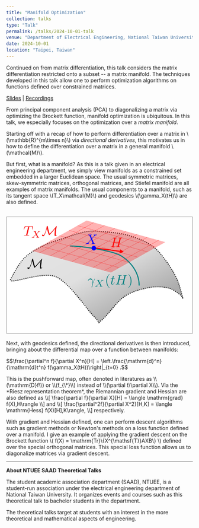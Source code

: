 ```yaml
---
title: "Manifold Optimization"
collection: talks
type: "Talk"
permalink: /talks/2024-10-01-talk
venue: "Department of Electrical Engineering, National Taiwan University"
date: 2024-10-01
location: "Taipei, Taiwan"
---
```


Continued on from matrix differentiation, this talk considers the matrix differentiation restricted onto a subset -- a matrix manifold. The techniques developed in this talk allow one to perform optimization algorithms on functions defined over constrained matrices.

[Slides](https://github.com/WenPerng/EESAAD_slides/blob/8bb7e14a4bd44e8dd70803546ddef0b3ab2adf02/How%20do%20We%20Rotate%202023%20%5Bwritten%5D.pdf) | 
[Recordings](https://www.youtube.com/watch?v=TuS7czodRsg&feature=youtu.be)

From principal component analysis (PCA) to diagonalizing a matrix via optimizing the Brockett function, manifold optimization is ubiquitous. In this talk, we especially focuses on the optimization over a *matrix manifold*.

Starting off with a recap of how to perform differentiation over a matrix in \\(\mathbb{R}^{m\times n}\\) via *directional derivatives*, this motivates us in how to define the differentiation over a matrix in a general manifold \\(\mathcal{M}\\).

But first, what is a manifold? As this is a talk given in an electrical engineering department, we simply view manifolds as a constrained set embedded in a larger Euclidean space. The usual symmetric matrices, skew-symmetric matrices, orthogonal matrices, and Stiefel manifold are all examples of matrix manifolds. The usual components to a manifold, such as its tangent space \\(T_X\mathcal{M}\\) and geodesics \\(\gamma_X(tH)\\) are also defined.

<br/><img src='/images/talk/2024-10-01-manifold.png'>

Next, with geodesics defined, the directional derivatives is then introduced, bringing about the differential map over a function between manifolds:
<p>
    $$\frac{\partial^n f}{\partial X^n}[H] = \left.\frac{\mathrm{d}^n}{\mathrm{d}t^n} f(\gamma_X(tH))\right|_{t=0} .$$
</p>
This is the pushforward map, often denoted in literatures as \\(\mathrm{D}f\\) or \\(f_{\*}\\) instead of \\(\partial f/\partial X\\). Via the *Riesz representation theorem*, the Riemannian gradient and Hessian are also defined as
\\[
    \frac{\partial f}{\partial X}[H] = \langle \mathrm{grad} f(X),H\rangle
\\]
and
\\[
    \frac{\partial^2f}{\partial X^2}[H,K] = \langle \mathrm{Hess} f(X)[H],K\rangle,
\\]
respectively.

With gradient and Hessian defined, one can perform descent algorithms such as gradient methods or Newton's methods on a loss function defined over a manifold. I give an example of applying the gradient descent on the Brockett function \\( f(X) = \mathrm{Tr}\\\{X^{\mathsf{T}}AXB\\\} \\) defined over the special orthogonal matrices. This special loss function allows us to diagonalize matrices via gradient descent.

---
**About NTUEE SAAD Theoretical Talks**

The student academic association department (SAAD), NTUEE, is a student-run association under the electrical engineering department of National Taiwan University. It organizes events and courses such as this theoretical talk to bachelor students in the department.

The theoretical talks target at students with an interest in the more theoretical and mathematical aspects of engineering.